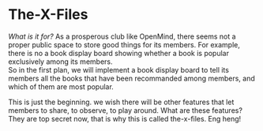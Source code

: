 # The-X-Files

*What is it for?* As a prosperous club like OpenMind, there seems not a proper public space to store good things for its members. For example, there is no a book display board showing whether a book is popular exclusively among its members.  
So in the first plan, we will implement a book display board to tell its members all the books that have been recommanded among members, and which of them are most popular.

This is just the beginning. we wish there will be other features that let members to share, to observe, to play around. What are these features? They are top secret now, that is why this is called the-x-files. Eng heng!
